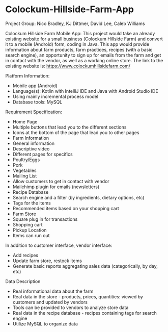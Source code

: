 # Colockum-Hillside-Farm-App

Project Group: Nico Bradley, KJ Dittmer, David Lee, Caleb Williams

Colockum Hillside Farm Mobile App: This project would take an already existing website for a small business (Colockum Hillside Farm) and convert it to a mobile (Android) form, coding in Java. This app would provide information about farm products, farm practices, recipes (with a basic search engine), an opportunity to sign up for emails from the farm and get in contact with the vendor, as well as a working online store. The link to the existing website is:
https://www.colockumhillsidefarm.com/

Platform Information:
- Mobile app (Android)
- Language(s): Kotlin with IntelliJ IDE and Java with Android Studio IDE 
- Using mainly incremental process model
- Database tools: MySQL

Requirement Specification:
- Home Page
- Multiple buttons that lead you to the different sections
- Icons at the bottom of the page that lead you to other pages
- Farm Information
- General information
- Descriptive video
- Different pages for specifics
- Poultry/Eggs
- Pork
- Vegetables
- Mailing List
- Allow customers to get in contact with vendor 
- Mailchimp plugin for emails (newsletters)
- Recipe Database
- Search engine and a filter (by ingredients, dietary options, etc)
- Tags for the items
- Recommended items based on your shopping cart
- Farm Store
- Square plug in for transactions
- Shopping cart
- Pickup Location
- Items can run out

In addition to customer interface, vendor interface:
- Add recipes
- Update farm store, restock items
- Generate basic reports aggregating sales data (categorically, by day, etc)

Data Description
- Real informational data about the farm
- Real data in the store - products, prices, quantities: viewed by customers and updated by vendors
- Tools can be provided to vendors to analyze store data
- Real data in the recipe database - recipes containing tags for search engine
- Utilize MySQL to organize data
